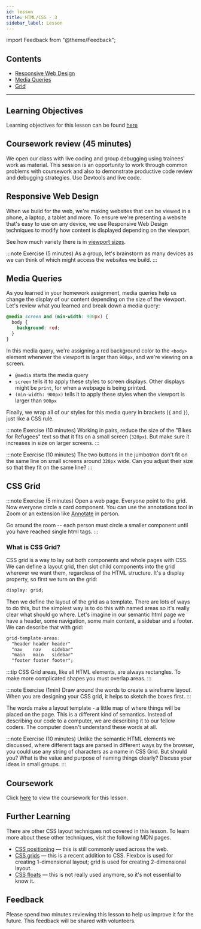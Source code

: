 ```yaml
---
id: lesson
title: HTML/CSS - 3
sidebar_label: Lesson
---
```


import Feedback from "@theme/Feedback";

## Contents

- [Responsive Web Design](#responsive-web-design)
- [Media Queries](#media-queries)
- [Grid](#grid)

---

## Learning Objectives

Learning objectives for this lesson can be found [here](./learning-objectives.md)

## Coursework review (45 minutes)

We open our class with live coding and group debugging using trainees' work as material. This session is an opportunity to work through common problems with coursework and also to demonstrate productive code review and debugging strategies. Use Devtools and live code.

## Responsive Web Design

When we build for the web, we're making websites that can be viewed in a phone, a laptop, a tablet and more. To ensure we're presenting a website that's easy to use on any device, we use Responsive Web Design techniques to modify how content is displayed depending on the viewport.

See how much variety there is in [viewport sizes](https://decadecity.net/blog/2014/08/19/a-device-agnostic-approach-to-inlining-css).

:::note Exercise (5 minutes)
As a group, let's brainstorm as many devices as we can think of which might access the websites we build.
:::

## Media Queries

As you learned in your homework assignment, media queries help us change the display of our content depending on the size of the viewport. Let's review what you learned and break down a media query:

```css
@media screen and (min-width: 900px) {
  body {
    background: red;
  }
}
```

In this media query, we're assigning a red background color to the `<body>` element whenever the viewport is larger than `900px`, and we're viewing on a screen.

- `@media` starts the media query
- `screen` tells it to apply these styles to screen displays. Other displays
  might be `print`, for when a webpage is being printed.
- `(min-width: 900px)` tells it to apply these styles when the viewport is
  larger than `900px`

Finally, we wrap all of our styles for this media query in brackets (`{` and `}`), just like a CSS rule.

:::note Exercise (10 minutes)
Working in pairs, reduce the size of the "Bikes for Refugees" text so that it fits on a small screen (`320px`). But make sure it increases in size on larger screens.
:::

:::note Exercise (10 minutes)
The two buttons in the jumbotron don't fit on the same line on small screens around `320px` wide. Can you adjust their size so that they fit on the same line?
:::

## CSS Grid

:::note Exercise (5 minutes)
Open a web page.
Everyone point to the grid.
Now everyone circle a card component. You can use the annotations tool in Zoom or an extension like [Annotate](https://chrome.google.com/webstore/detail/annotate-web-annotations/gdojjgflncpbcfmenbkndfhoamlhajmf/related) in person.

Go around the room -- each person must circle a smaller component until you have reached single html tags.
:::

### What is CSS Grid?

CSS grid is a way to lay out both components and whole pages with CSS. We can define a layout grid, then slot child components into the grid wherever we want them, regardless of the HTML structure. It's a display property, so first we turn on the grid:

```css
display: grid;
```

Then we define the layout of the grid as a template. There are lots of ways to do this, but the simplest way is to do this with named areas so it's really clear what should go where. Let's imagine in our semantic html page we have a header, some navigation, some main content, a sidebar and a footer. We can describe that with grid:

```css
grid-template-areas:
  "header header header"
  "nav    nav    sidebar"
  "main   main   sidebar"
  "footer footer footer";
```

:::tip
CSS Grid areas, like all HTML elements, are always rectangles. To make more complicated shapes you must overlap areas.
:::

:::note Exercise (1min)
Draw around the words to create a wireframe layout. When you are designing your CSS grid, it helps to sketch the boxes first.
:::

The words make a layout template - a little map of where things will be placed on the page. This is a different kind of semantics. Instead of describing our code to a computer, we are describing it to our fellow coders. The computer doesn't understand these words at all.

:::note Exercise (10 minutes)
Unlike the semantic HTML elements we discussed, where different tags are parsed in different ways by the browser, you could use any string of characters as a name in CSS Grid. But should you? What is the value and purpose of naming things clearly? Discuss your ideas in small groups.
:::

## Coursework

Click [here](./homework) to view the coursework for this lesson.

## Further Learning

There are other CSS layout techniques not covered in this lesson.
To learn more about these other techniques, visit the following MDN pages.

- [CSS positioning](https://developer.mozilla.org/en-US/docs/Learn/CSS/CSS_layout/Positioning) — this is still commonly used across the web.
- [CSS grids](https://developer.mozilla.org/en-US/docs/Learn/CSS/CSS_layout/Grids) — this is a recent addition to CSS. Flexbox is used for creating 1-dimensional layout; grid is used for creating 2-dimensional layout.
- [CSS floats](https://developer.mozilla.org/en-US/docs/Learn/CSS/CSS_layout/Floats) — this is not really used anymore, so it's not essential to know it.

## Feedback

Please spend two minutes reviewing this lesson to help us improve it for the future. This feedback will be shared with volunteers.

<Feedback module="HTML/CSS" week="Week 2" />
